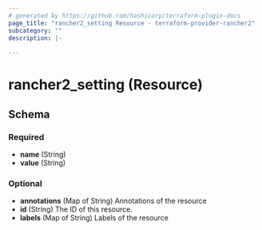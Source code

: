 ```yaml
---
# generated by https://github.com/hashicorp/terraform-plugin-docs
page_title: "rancher2_setting Resource - terraform-provider-rancher2"
subcategory: ""
description: |-
  
---
```


# rancher2_setting (Resource)





<!-- schema generated by tfplugindocs -->
## Schema

### Required

- **name** (String)
- **value** (String)

### Optional

- **annotations** (Map of String) Annotations of the resource
- **id** (String) The ID of this resource.
- **labels** (Map of String) Labels of the resource


